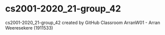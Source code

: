 # cs2001-2020_21-group_42
cs2001-2020_21-group_42 created by GitHub Classroom
ArranW01 - Arran Weeresekere (1911533)


